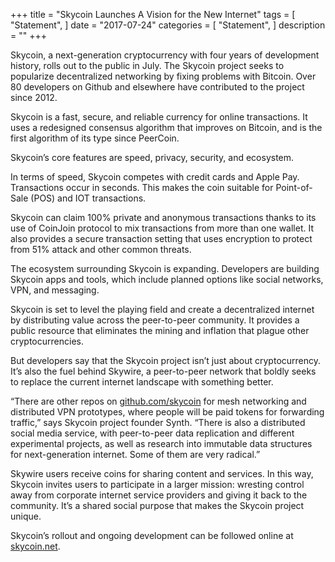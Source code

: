 +++
title = "Skycoin Launches A Vision for the New Internet"
tags = [
    "Statement",
]
date = "2017-07-24"
categories = [
    "Statement",
]
description = ""
+++

Skycoin, a next-generation cryptocurrency with four years of development history, rolls out to the public in July. The Skycoin project seeks to popularize decentralized networking by fixing problems with Bitcoin. Over 80 developers on Github and elsewhere have contributed to the project since 2012.

Skycoin is a fast, secure, and reliable currency for online transactions. It uses a redesigned consensus algorithm that improves on Bitcoin, and is the first algorithm of its type since PeerCoin.

Skycoin’s core features are speed, privacy, security, and ecosystem.

In terms of speed, Skycoin competes with credit cards and Apple Pay. Transactions occur in seconds. This makes the coin suitable for Point-of-Sale (POS) and IOT transactions.

Skycoin can claim 100% private and anonymous transactions thanks to its use of CoinJoin protocol to mix transactions from more than one wallet. It also provides a secure transaction setting that uses encryption to protect from 51% attack and other common threats.

The ecosystem surrounding Skycoin is expanding. Developers are building Skycoin apps and tools, which include planned options like social networks, VPN, and messaging.

Skycoin is set to level the playing field and create a decentralized internet by distributing value across the peer-to-peer community. It provides a public resource that eliminates the mining and inflation that plague other cryptocurrencies.

But developers say that the Skycoin project isn’t just about cryptocurrency. It’s also the fuel behind Skywire, a peer-to-peer network that boldly seeks to replace the current internet landscape with something better.

“There are other repos on [github.com/skycoin](https://github.com/skycoin) for mesh networking and distributed VPN prototypes, where people will be paid tokens for forwarding traffic,” says Skycoin project founder Synth. “There is also a distributed social media service, with peer-to-peer data replication and different experimental projects, as well as research into immutable data structures for next-generation internet. Some of them are very radical.”

Skywire users receive coins for sharing content and services. In this way, Skycoin invites users to participate in a larger mission: wresting control away from corporate internet service providers and giving it back to the community. It’s a shared social purpose that makes the Skycoin project unique.

Skycoin’s rollout and ongoing development can be followed online at [skycoin.net](https://www.skycoin.net).

